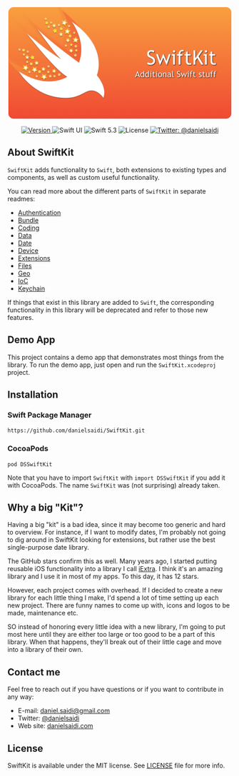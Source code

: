 <p align="center">
    <img src ="Resources/Logo.png" width=500 />
</p>

<p align="center">
    <a href="https://github.com/danielsaidi/SwiftKit">
        <img src="https://badge.fury.io/gh/danielsaidi%2FSwiftKit.svg?style=flat" alt="Version" />
    </a>
    <img src="https://img.shields.io/badge/platform-SwiftUI-red.svg" alt="Swift UI" />
    <img src="https://img.shields.io/badge/Swift-5.3-orange.svg" alt="Swift 5.3" />
    <img src="https://badges.frapsoft.com/os/mit/mit.svg?style=flat&v=102" alt="License" />
    <a href="https://twitter.com/danielsaidi">
        <img src="https://img.shields.io/badge/contact-@danielsaidi-blue.svg?style=flat" alt="Twitter: @danielsaidi" />
    </a>
</p>


## About SwiftKit

`SwiftKit` adds functionality to `Swift`, both extensions to existing types and components, as well as custom useful functionality.

You can read more about the different parts of `SwiftKit` in separate readmes:

* [Authentication][Authentication]
* [Bundle][Bundle]
* [Coding][Coding]
* [Data][Data]
* [Date][Date]
* [Device][Device]
* [Extensions][Extensions]
* [Files][Files]
* [Geo][Geo]
* [IoC][IoC]
* [Keychain][Keychain]

If things that exist in this library are added to `Swift`, the corresponding functionality in this library will be deprecated and refer to those new features.


## Demo App

This project contains a demo app that demonstrates most things from the library. To run the demo app, just open and run the `SwiftKit.xcodeproj` project.


## Installation

### Swift Package Manager

```
https://github.com/danielsaidi/SwiftKit.git
```

### CocoaPods

```
pod DSSwiftKit
```

Note that you have to import `SwiftKit` with `import DSSwiftKit` if you add it with CocoaPods. The name `SwiftKit` was (not surprising) already taken.


## <a name="why"></a>Why a big "Kit"?

Having a big "kit" is a bad idea, since it may become too generic and hard to overview. For instance, if I want to modify dates, I'm probably not going to dig around in SwiftKit looking for extensions, but rather use the best single-purpose date library.

The GitHub stars confirm this as well. Many years ago, I started putting reusable iOS functionality into a library I call [iExtra](https://github.com/danielsaidi/iExtra). I think it's an amazing library and I use it in most of my apps. To this day, it has 12 stars.

However, each project comes with overhead. If I decided to create a new library for each little thing I make, I'd spend a lot of time setting up each new project. There are funny names to come up with, icons and logos to be made, maintenance etc.

SO instead of honoring every little idea with a new library, I'm going to put most here until they are either too large or too good to be a part of this library. When that happens, they'll break out of their little cage and move into a library of their own.


## Contact me

Feel free to reach out if you have questions or if you want to contribute in any way:

* E-mail: [daniel.saidi@gmail.com][Email]
* Twitter: [@danielsaidi][Twitter]
* Web site: [danielsaidi.com][Website]


## License

SwiftKit is available under the MIT license. See [LICENSE][License] file for more info.

[Email]: mailto:daniel.saidi@gmail.com
[Twitter]: http://www.twitter.com/danielsaidi
[Website]: http://www.danielsaidi.com

[GitHub]: https://github.com/danielsaidi/SwiftKit
[License]: https://github.com/danielsaidi/SwiftKit/blob/master/LICENSE

[Authentication]: Readmes/Authentication.md
[Bundle]: Readmes/Bundle.md
[Coding]: Readmes/Coding.md
[Data]: Readmes/Data.md
[Date]: Readmes/Date.md
[Device]: Readmes/Device.md
[Extensions]: Readmes/Extensions.md
[Files]: Readmes/Files.md
[Geo]: Readmes/Geo.md
[IoC]: Readmes/IoC.md
[Keychain]: Readmes/Keychain.md
